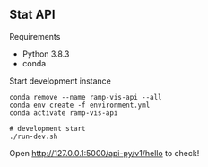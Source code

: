 ## Stat API 

Requirements
- Python 3.8.3
- conda 

Start development instance

```
conda remove --name ramp-vis-api --all
conda env create -f environment.yml
conda activate ramp-vis-api

# development start
./run-dev.sh
```

Open http://127.0.0.1:5000/api-py/v1/hello to check!

